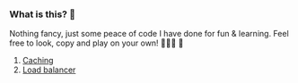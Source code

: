 ### What is this? 🤔
Nothing fancy, just some peace of code I have done for fun & learning.
Feel free to look, copy and play on your own!  👨🏽‍💻
🚀

1. [Caching](https://github.com/nasaabg/learnings/tree/main/caching)
2. [Load balancer](https://github.com/nasaabg/learnings/tree/main/loadbalancer)
